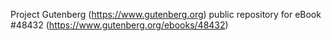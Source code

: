 Project Gutenberg (https://www.gutenberg.org) public repository for eBook #48432 (https://www.gutenberg.org/ebooks/48432)

